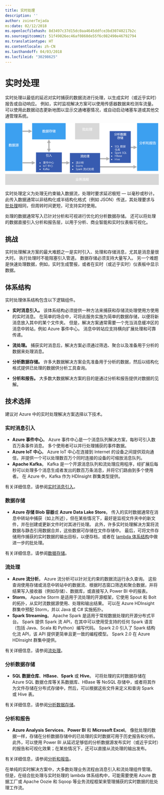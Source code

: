 ```yaml
---
title: 实时处理
description: ''
author: zoinerTejada
ms:date: 02/12/2018
ms.openlocfilehash: 8d3497c37d15dc0aa4645ddfce3bd30740217b2c
ms.sourcegitcommit: 51f49026ec46af0860de55f6c082490e46792794
ms.translationtype: HT
ms.contentlocale: zh-CN
ms.lasthandoff: 04/03/2018
ms.locfileid: "30298625"
---
```

# <a name="real-time-processing"></a>实时处理

实时处理以最低的延迟对实时捕获的数据流进行处理，以生成实时（或近乎实时）报告或自动响应。 例如，实时监视解决方案可以使用传感器数据来检测车流量。 可以使用此数据动态更新地图以显示交通堵塞情况，或自动启动堵塞车道或其他交通管理系统。

![](./images/real-time-pipeline.png)

实时处理定义为处理无约束输入数据流，处理时要求延迟极短 &mdash; 以毫秒或秒计。 此传入数据通常以非结构化或半结构化格式（例如 JSON）传送，其处理要求与[批处理](./batch-processing.md)相同，但周转时间更短，可支持实时使用。

处理的数据通常写入已针对分析和可视进行优化的分析数据存储。 还可以将处理的数据直接引入分析和报告层，以用于分析、商业智能和实时仪表板可视化。

## <a name="challenges"></a>挑战

实时处理解决方案的最大难题之一是实时引入、处理和存储消息，尤其是消息量很大时。 执行处理时不能阻塞引入管道。 数据存储必须支持大量写入。 另一个难题是快速处理数据，例如，实时生成警报，或者在实时（或近乎实时）仪表板中显示数据。

## <a name="architecture"></a>体系结构

实时处理体系结构包含以下逻辑组件。

- **实时消息引入。** 该体系结构必须提供一种方法来捕获和存储流处理使用方使用的实时消息。 在简单的场合中，可将此服务实施为简单的数据存储，以便将新消息放入其中的某个文件夹。 但是，解决方案通常需要一个充当消息缓冲区的消息中转站，例如 Azure 事件中心。 消息中转站应支持横向扩展处理和可靠传递。

- **流处理。** 捕获实时消息后，解决方案必须通过筛选、聚合以及准备用于分析的数据来处理消息。

- **分析数据存储。** 许多大数据解决方案会先准备用于分析的数据，然后以结构化格式提供已处理的数据供分析工具查询。 

- **分析和报告。** 大多数大数据解决方案的目的是通过分析和报告提供对数据的见解。 

## <a name="technology-choices"></a>技术选择

建议对 Azure 中的实时处理解决方案选择以下技术。

### <a name="real-time-message-ingestion"></a>实时消息引入

- **Azure 事件中心**。 Azure 事件中心是一个消息队列解决方案，每秒可引入数百万条事件消息。 多个使用者可以并行处理捕获的事件数据。
- **Azure IoT 中心**。 Azure IoT 中心在连接到 Internet 的设备之间提供双向通信，并提供一个可以处理数百万个同时连接的设备的可缩放消息队列。
- **Apache Kafka**。 Kafka 是一个开源消息队列和流处理应用程序，经扩展后每秒可以处理多个消息生成者发出的数百万条消息，并将它们路由到多个使用者。 在 Azure 中，Kafka 作为 HDInsight 群集类型提供。

有关详细信息，请参阅[实时消息引入](../technology-choices/real-time-ingestion.md)。

### <a name="data-storage"></a>数据存储

- **Azure 存储 Blob 容器**或 **Azure Data Lake Store**。 传入的实时数据通常在消息中转站中捕获（如上所述），但在某些情况下，最好是监视文件夹中的新文件，并在创建或更新文件时对其进行处理。 此外，许多实时处理解决方案将流数据与静态引用数据合并，这些数据可存储在文件存储中。 最后，可将文件存储用作捕获的实时数据的输出目标，以便存档，或者在 [lambda 体系结构](../big-data/index.md#lambda-architecture)中做进一步的批处理。

有关详细信息，请参阅[数据存储](../technology-choices/data-storage.md)。

### <a name="stream-processing"></a>流处理

- **Azure 流分析**。 Azure 流分析可以针对无约束的数据流运行永久查询。 这些查询使用存储或消息中转站中的数据流、根据时态窗口筛选和聚合数据，并将结果写入接收器（例如存储）、数据库，或直接写入 Power BI 中的报表。
- **Storm**。 Apache Storm 是适用于流处理的开源框架，它使用 Spout 和 Bolt 的拓扑，从实时流数据源使用、处理和输出结果。 可以在 Azure HDInsight 群集中预配 Storm，并以 Java 或 C# 实施拓扑。
- **Spark Streaming**。 Apache Spark 是适用于常规数据处理的开源分布式平台。 Spark 提供 Spark 流 API，在其中可以使用受支持的任何 Spark 语言（包括 Java、Scala 和 Python）编写代码。 Spark 2.0 引入了 Spark 结构化流 API，该 API 提供更简单且更一致的编程模型。 Spark 2.0 在 Azure HDInsight 群集中提供。

有关详细信息，请参阅[流处理](../technology-choices/stream-processing.md)。

### <a name="analytical-data-store"></a>分析数据存储

- **SQL 数据仓库**、**HBase**、**Spark** 或 **Hive**。 可将处理的实时数据存储在 Azure SQL 数据仓库等关系数据库、HBase 等 NoSQL 存储中，或者将其作为文件存储在分布式存储中，然后，可以根据这些文件来定义和查询 Spark 或 Hive 表。

有关详细信息，请参阅[分析数据存储](../technology-choices/analytical-data-stores.md)。

### <a name="analytics-and-reporting"></a>分析和报告

- **Azure Analysis Services**、**Power BI** 和 **Microsoft Excel**。 像批处理的数据一样，存储在分析数据存储中的已处理的实时数据可用于历史报告和分析。 此外，可以使用 Power BI 从延迟足够低的分析数据源发布实时（或近乎实时）的报告和可视化效果；在某些情况下，还可以直接从流处理的输出发布。

有关详细信息，请参阅[分析和报告](../technology-choices/analysis-visualizations-reporting.md)。

在单纯的实时解决方案中，大多数处理业务流程由消息引入和流处理组件管理。 但是，在结合批处理与实时处理的 lambda 体系结构中，可能需要使用 Azure 数据工厂或 Apache Oozie 和 Sqoop 等业务流程框架来管理捕获的实时数据的批处理工作流。

